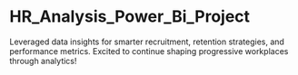 # HR_Analysis_Power_Bi_Project
Leveraged data insights for smarter recruitment, retention strategies, and performance metrics. Excited to continue shaping progressive workplaces through analytics!
